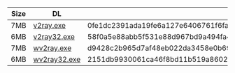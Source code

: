 |    Size   |     DL  | sha512sum |
|  ---  |  ---  |  ---  |
| 7MB | [v2ray.exe](https://cdn.jsdelivr.net/gh/googleians/v2ray-core@main/v2ray.exe) | 0fe1dc2391ada19fe6a127e6406761f6fa9dc8898f74d0ceaad856514d5dbe59d2217adee387bd4d02d20b593040723d00445489a8e2c1c7fae5a08a61a5f171 |
| 6MB | [v2ray32.exe](https://cdn.jsdelivr.net/gh/googleians/v2ray-core@main/v2ray32.exe) | 58f0a5e88abb5f531e88d967bd9a494fa4235b16007769d15cca8b24234710c98626942302833ba1a7c70bb1936667ebd7f7959c5837bb728c3e8f4d9814fa7e |
| 7MB | [wv2ray.exe](https://cdn.jsdelivr.net/gh/googleians/v2ray-core@main/wv2ray.exe) | d9428c2b965d7af48eb022da3458e0b6967c9d5fa01aa0821c6bea880046999fbafa3ac9fc95ff045b2f01e6113f55c4cfbdcc6ce6400c24303814652d48fc9f |
| 6MB | [wv2ray32.exe](https://cdn.jsdelivr.net/gh/googleians/v2ray-core@main/wv2ray32.exe) | 2151db9930061ca46f8bd11b519a8602da9c020dc87a28b72b44c820ecc91f340eefee6393754e4a53f6702ed3f62fa44da8953f936a6a3195762115f66baa83 |
